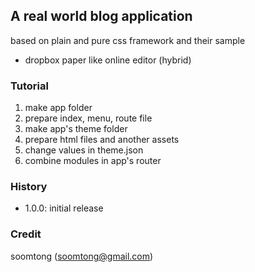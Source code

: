 ## A real world blog application 

based on plain and pure css framework and their sample

- dropbox paper like online editor (hybrid) 

### Tutorial

1. make app folder
2. prepare index, menu, route file
3. make app's theme folder
4. prepare html files and another assets 
5. change values in theme.json
6. combine modules in app's router

### History

- 1.0.0: initial release

### Credit

soomtong (soomtong@gmail.com)